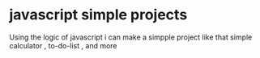 # javascript simple projects 
Using the logic of javascript i can make a simpple project 
like that 
        simple calculator , to-do-list , and more 
